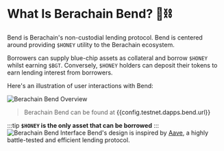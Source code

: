 <script setup>
  import config from '@berachain/config/constants.json';
</script>

# What Is Berachain Bend? 🐻⛓️

Bend is Berachain's non-custodial lending protocol. Bend is centered around providing `$HONEY` utility to the Berachain ecosystem.

Borrowers can supply blue-chip assets as collateral and borrow `$HONEY` whilst earning `$BGT`. Conversely, `$HONEY` holders can deposit their tokens to earn lending interest from borrowers.

Here's an illustration of user interactions with Bend:

![Berachain Bend Overview](/assets/bend-overview.png)

> Berachain Bend can be found at <a :href="config.testnet.dapps.bend.url">{{config.testnet.dapps.bend.url}}</a>

:::tip
<b>`$HONEY` is the only asset that can be borrowed</b>
:::
![Berachain Bend Interface](/assets/bend_main.png)
Bend's design is inspired by [Aave](https://app.aave.com/), a highly battle-tested and efficient lending protocol.
